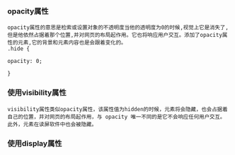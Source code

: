 ### opacity属性
```
opacity属性的意思是检索或设置对象的不透明度当他的透明度为0的时候,视觉上它是消失了,但是他依然占据着那个位置,并对网页的布局起作用。它也将响应用户交互。添加了opacity属性的元素,它的背景和元素内容也是会跟着变化的。
.hide {

opacity: 0;

}
```

### 使用visibility属性
```
visibility属性类似opacity属性，该属性值为hidden的时候，元素将会隐藏，也会占据着自己的位置，并对网页的布局起作用，与 opacity 唯一不同的是它不会响应任何用户交互。此外，元素在读屏软件中也会被隐藏。
```

### 使用display属性

